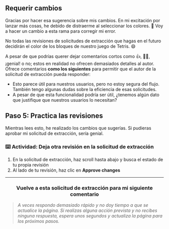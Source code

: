 ## Requerir cambios

Gracias por hacer esa sugerencia sobre mis cambios. En mi excitación por lanzar más cosas, he debido de distraerme al seleccionar los colores. :grimacing: Voy a hacer un cambio a esta rama para corregir mi error.

No todas las revisiones de solicitudes de extracción que hagas en el futuro decidirán el color de los bloques de nuestro juego de Tetris. :smile:

A pesar de que podrías querer dejar comentarios cortos como 👍, 👎🏽, ¡genial! o no; estos en realidad no ofrecen demasiados detalles al autor. Ofrece comentarios **como los siguientes** para permitir que el autor de la solicitud de extracción pueda responder:

- Esto parece útil para nuestros usuarios, pero no estoy segura del flujo. También tengo algunas dudas sobre la eficiencia de esas solicitudes.
- A pesar de que esta funcionalidad podría ser útil, ¿tenemos algún dato que justifique que nuestros usuarios lo necesitan?

## Paso 5: Practica las revisiones

Mientras lees esto, he realizado los cambios que sugerías. Si pudieras aprobar mi solicitud de extracción, sería genial.

### :keyboard: Actividad: Deja otra revisión en la solicitud de extracción

1. En la solicitud de extracción, haz scroll hasta abajo y busca el estado de tu propia revisión
2. Al lado de tu revisión, haz clic en **Approve changes**

<hr>
<h3 align="center">Vuelve a esta solicitud de extracción para mi siguiente comentario</h3>

> _A veces respondo demasiado rápido y no doy tiempo a que se actualice la página. Si realizas alguna acción prevista y no recibes ninguna respuesta, espera unos segundos y actualiza la página para los próximos pasos._
